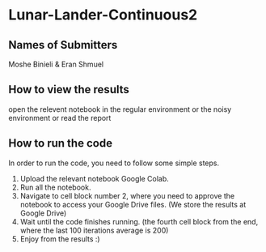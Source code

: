 # Lunar-Lander-Continuous2

## Names of Submitters
Moshe Binieli & Eran Shmuel

## How to view the results
open the relevent notebook in the regular environment or the noisy environment or read the report 

## How to run the code
In order to run the code, you need to follow some simple steps.
1. Upload the relevant notebook Google Colab.
2. Run all the notebook.
3. Navigate to cell block number 2, where you need to approve the notebook to access your Google Drive files. (We store the results at Google Drive)
4. Wait until the code finishes running. (the fourth cell block from the end, where the last 100 iterations average is 200)
5. Enjoy from the results :)
